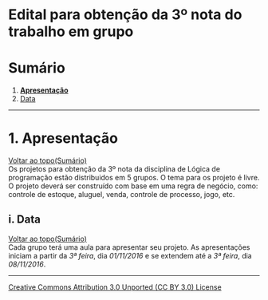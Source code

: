 # Edital para obtenção da 3º nota do trabalho em grupo  
# Sumário

1. **[Apresentação](#1-apresentação)**  
  1. [Data](#1-data)  

---

# 1. Apresentação  
[Voltar ao topo(Sumário)](#sumário)  
Os projetos para obtenção da 3º nota da disciplina de Lógica de programação estão distribuidos em 5 grupos. O tema para os projeto é livre. O projeto deverá ser construído com base em uma regra de negócio, como: controle de estoque, aluguel, venda, controle de processo, jogo, etc.

## i. Data  
[Voltar ao topo(Sumário)](#sumário)  
Cada grupo terá uma aula para apresentar seu projeto. As apresentações iniciam a partir da _3ª feira_, dia _01/11/2016_ e se extendem até a _3ª feira_, dia _08/11/2016_.


---

[Creative Commons Attribution 3.0 Unported (CC BY 3.0) License](http://creativecommons.org/licenses/by/3.0/)
